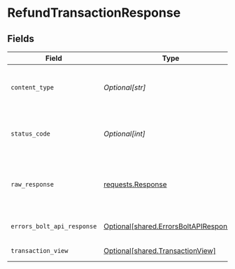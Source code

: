 # RefundTransactionResponse


## Fields

| Field                                                                                      | Type                                                                                       | Required                                                                                   | Description                                                                                |
| ------------------------------------------------------------------------------------------ | ------------------------------------------------------------------------------------------ | ------------------------------------------------------------------------------------------ | ------------------------------------------------------------------------------------------ |
| `content_type`                                                                             | *Optional[str]*                                                                            | :heavy_check_mark:                                                                         | HTTP response content type for this operation                                              |
| `status_code`                                                                              | *Optional[int]*                                                                            | :heavy_check_mark:                                                                         | HTTP response status code for this operation                                               |
| `raw_response`                                                                             | [requests.Response](https://requests.readthedocs.io/en/latest/api/#requests.Response)      | :heavy_minus_sign:                                                                         | Raw HTTP response; suitable for custom response parsing                                    |
| `errors_bolt_api_response`                                                                 | [Optional[shared.ErrorsBoltAPIResponse]](undefined/models/shared/errorsboltapiresponse.md) | :heavy_minus_sign:                                                                         | Generic Error Schema                                                                       |
| `transaction_view`                                                                         | [Optional[shared.TransactionView]](undefined/models/shared/transactionview.md)             | :heavy_minus_sign:                                                                         | Refund Successful                                                                          |